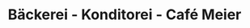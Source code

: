 ---
title: "Bäckerei - Konditorei - Café Meier"
url: /basel/baeckerei-konditorei-cafe-meier/
shop: Bäckerei
---